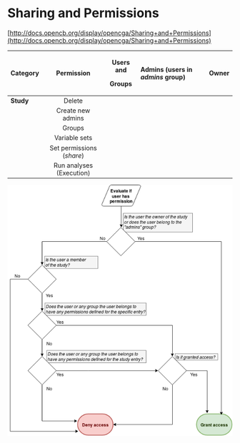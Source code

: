 # Sharing and Permissions

[http://docs.opencb.org/display/opencga/Sharing+and+Permissions](http://docs.opencb.org/display/opencga/Sharing+and+Permissions)

<table>
  <thead>
    <tr>
      <th style="text-align:left"><b>Category</b>
      </th>
      <th style="text-align:center"><b>Permission</b>
      </th>
      <th style="text-align:center">
        <p><b>Users and </b>
        </p>
        <p><b>Groups</b>
        </p>
      </th>
      <th style="text-align:left"><b>Admins (users in </b><em><b>admins</b></em><b> group)</b>
      </th>
      <th style="text-align:left"><b>Owner</b>
      </th>
    </tr>
  </thead>
  <tbody>
    <tr>
      <td style="text-align:left"><b>Study</b>
      </td>
      <td style="text-align:center">Delete</td>
      <td style="text-align:center"></td>
      <td style="text-align:left"></td>
      <td style="text-align:left"></td>
    </tr>
    <tr>
      <td style="text-align:left"></td>
      <td style="text-align:center">Create new admins</td>
      <td style="text-align:center"></td>
      <td style="text-align:left"></td>
      <td style="text-align:left"></td>
    </tr>
    <tr>
      <td style="text-align:left"></td>
      <td style="text-align:center">Groups</td>
      <td style="text-align:center"></td>
      <td style="text-align:left"></td>
      <td style="text-align:left"></td>
    </tr>
    <tr>
      <td style="text-align:left"></td>
      <td style="text-align:center">Variable sets</td>
      <td style="text-align:center"></td>
      <td style="text-align:left"></td>
      <td style="text-align:left"></td>
    </tr>
    <tr>
      <td style="text-align:left"></td>
      <td style="text-align:center">Set permissions (<em>share</em>)</td>
      <td style="text-align:center"></td>
      <td style="text-align:left"></td>
      <td style="text-align:left"></td>
    </tr>
    <tr>
      <td style="text-align:left"></td>
      <td style="text-align:center">Run analyses (Execution)</td>
      <td style="text-align:center"></td>
      <td style="text-align:left"></td>
      <td style="text-align:left"></td>
    </tr>
  </tbody>
</table>

![Decision Algorithm for granting permissions ](../../.gitbook/assets/image%20%282%29.png)



